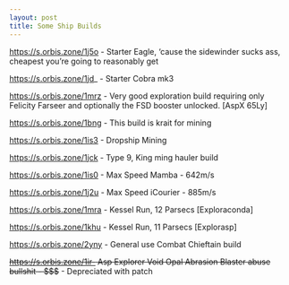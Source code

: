 ```yaml
---
layout: post
title: Some Ship Builds
---
```


https://s.orbis.zone/1j5o - Starter Eagle, ‘cause the sidewinder sucks ass, cheapest you’re going to reasonably get

https://s.orbis.zone/1jd_ - Starter Cobra mk3

https://s.orbis.zone/1mrz - Very good exploration build requiring only Felicity Farseer and optionally the FSD booster unlocked. [AspX 65Ly]

https://s.orbis.zone/1bng - This build is krait for mining

https://s.orbis.zone/1is3 - Dropship Mining

https://s.orbis.zone/1jck - Type 9, King ming hauler build

https://s.orbis.zone/1is0 - Max Speed Mamba - 642m/s

https://s.orbis.zone/1j2u - Max Speed iCourier - 885m/s

https://s.orbis.zone/1mra - Kessel Run, 12 Parsecs [Exploraconda]

https://s.orbis.zone/1khu - Kessel Run, 11 Parsecs [Explorasp]

https://s.orbis.zone/2yny - General use Combat Chieftain build

~~https://s.orbis.zone/1ir- Asp Explorer Void Opal Abrasion Blaster abuse bullshit - $$$~~ - Depreciated with patch
